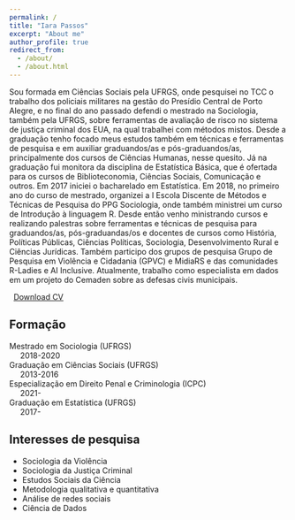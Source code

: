 ```yaml
---
permalink: /
title: "Iara Passos"
excerpt: "About me"
author_profile: true
redirect_from: 
  - /about/
  - /about.html
---
```


Sou formada em Ciências Sociais pela UFRGS, onde pesquisei no TCC o trabalho dos policiais militares na gestão do Presídio Central de Porto Alegre, e no final do ano passado defendi o mestrado na Sociologia, também pela UFRGS, sobre ferramentas de avaliação de risco no sistema de justiça criminal dos EUA, na qual trabalhei com métodos mistos. Desde a graduação tenho focado meus estudos também em técnicas e ferramentas de pesquisa e em auxiliar graduandos/as e pós-graduandos/as, principalmente dos cursos de Ciências Humanas, nesse quesito. Já na graduação fui monitora da disciplina de Estatística Básica, que é ofertada para os cursos de Biblioteconomia, Ciências Sociais, Comunicação e outros. Em 2017 iniciei o bacharelado em Estatística. Em 2018, no primeiro ano do curso de mestrado, organizei a I Escola Discente de Métodos e Técnicas de Pesquisa do PPG Sociologia, onde também ministrei um curso de Introdução à linguagem R. Desde então venho ministrando cursos e realizando palestras sobre ferramentas e técnicas de pesquisa para graduandos/as, pós-graduandas/os e docentes de cursos como História, Políticas Públicas, Ciências Políticas, Sociologia, Desenvolvimento Rural e Ciências Jurídicas. Também participo dos grupos de pesquisa Grupo de Pesquisa em Violência e Cidadania (GPVC) e MidiaRS e das comunidades R-Ladies e AI Inclusive. Atualmente, trabalho como especialista em dados em um projeto do Cemaden sobre as defesas civis municipais. 

<i class="fa fa-download fa-lg"></i>  &nbsp; [Download CV]()

## Formação

 <i class="fa fa-graduation-cap"></i> Mestrado em Sociologia (UFRGS)<br> 
 &nbsp;&nbsp;&nbsp;&nbsp;&nbsp;2018-2020 <br>
 <i class="fa fa-graduation-cap"></i> Graduação em Ciências Sociais (UFRGS)<br>
 &nbsp;&nbsp;&nbsp;&nbsp;&nbsp;2013-2016 <br>
 <i class="fa fa-graduation-cap"></i> Especialização em Direito Penal e Criminologia (ICPC)<br>
 &nbsp;&nbsp;&nbsp;&nbsp;&nbsp;2021- <br>
 <i class="fa fa-graduation-cap"></i> Graduação em Estatística (UFRGS)<br>
 &nbsp;&nbsp;&nbsp;&nbsp;&nbsp;2017- <br>
         
## Interesses de pesquisa

* Sociologia da Violência
* Sociologia da Justiça Criminal
* Estudos Sociais da Ciência
* Metodologia qualitativa e quantitativa
* Análise de redes sociais
* Ciência de Dados




